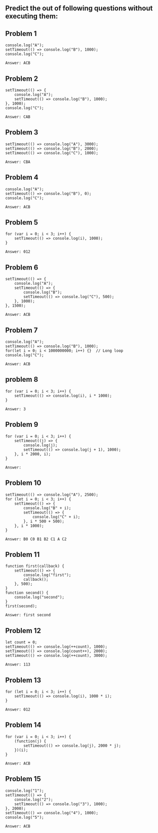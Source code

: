 ## Predict the out of following questions without executing them:

## Problem 1

```
console.log("A");
setTimeout(() => console.log("B"), 1000);
console.log("C");
```

`Answer: ACB`

## Problem 2

```
setTimeout(() => {
    console.log("A");
    setTimeout(() => console.log("B"), 1000);
}, 1000);
console.log("C");
```

`Answer: CAB`

## Problem 3

```
setTimeout(() => console.log("A"), 3000);
setTimeout(() => console.log("B"), 2000);
setTimeout(() => console.log("C"), 1000);
```

`Answer: CBA`

## Problem 4

```
console.log("A");
setTimeout(() => console.log("B"), 0);
console.log("C");
```

`Answer: ACB`

## Problem 5

```
for (var i = 0; i < 3; i++) {
    setTimeout(() => console.log(i), 1000);
}
```

`Answer: 012`

## Problem 6

```
setTimeout(() => {
    console.log("A");
    setTimeout(() => {
        console.log("B");
        setTimeout(() => console.log("C"), 500);
    }, 1000);
}, 1500);
```

`Answer: ACB`

## Problem 7

```
console.log("A");
setTimeout(() => console.log("B"), 1000);
for(let i = 0; i < 1000000000; i++) {}  // Long loop
console.log("C");
```

`Answer: ACB`

## problem 8

```
for (var i = 0; i < 3; i++) {
    setTimeout(() => console.log(i), i * 1000);
}
```

`Answer: 3`

## Problem 9

```
for (var i = 0; i < 3; i++) {
    setTimeout((j) => {
        console.log(j);
        setTimeout(() => console.log(j + 1), 1000);
    }, i * 2000, i);
}
```

`Answer: `

## Problem 10

```
setTimeout(() => console.log("A"), 2500);
for (let i = 0; i < 3; i++) {
    setTimeout(() => {
        console.log("B" + i);
        setTimeout(() => {
            console.log("C" + i);
        }, i * 500 + 500);
    }, i * 1000);
}
```

`Answer: B0 C0 B1 B2 C1 A C2`

## Problem 11

```
function first(callback) {
    setTimeout(() => {
        console.log("first");
        callback();
    }, 500);
}
function second() {
    console.log("second");
}
first(second);
```

`Answer: first second`

## Problem 12

```
let count = 0;
setTimeout(() => console.log(++count), 1000);
setTimeout(() => console.log(count++), 2000);
setTimeout(() => console.log(++count), 3000);
```

`Answer: 113`

## Problem 13

```
for (let i = 0; i < 3; i++) {
    setTimeout(() => console.log(i), 1000 * i);
}
```

`Answer: 012`

## Problem 14

```
for (var i = 0; i < 3; i++) {
    (function(j) {
        setTimeout(() => console.log(j), 2000 * j);
    })(i);
}
```

`Answer: ACB`

## Problem 15

```
console.log("1");
setTimeout(() => {
    console.log("2");
    setTimeout(() => console.log("3"), 1000);
}, 2000);
setTimeout(() => console.log("4"), 1000);
console.log("5");
```

`Answer: ACB`
